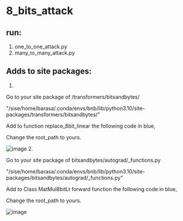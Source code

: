 # 8_bits_attack

## run:
1. one_to_one_attack.py
2. many_to_many_attack.py


## Adds to site packages:

1.

Go to your site package of /transformers/bitsandbytes/

"/sise/home/barasa/.conda/envs/bnb/lib/python3.10/site-packages/transformers/bitsandbytes/"  
  
Add to function replace_8bit_linear the following code in blue,

Change the root_path to yours.  
  
![image](https://user-images.githubusercontent.com/96978735/232737835-242a8483-9754-437f-9ef6-80904fba46ef.png)
2.

Go to your site package of bitsandbytes/autograd/_functions.py

"/sise/home/barasa/.conda/envs/bnb/lib/python3.10/site-packages/bitsandbytes/autograd/_functions.py"  
  
Add to Class MatMul8bitLt forward function the following code in blue,

Change the root_path to yours.

![image](https://user-images.githubusercontent.com/96978735/232738006-461bdacc-b9bc-4390-9731-8b7b28b1108b.png)
